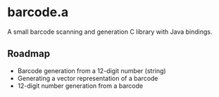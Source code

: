 # barcode.a
A small barcode scanning and generation C library with Java bindings.

## Roadmap
- Barcode generation from a 12-digit number (string)
- Generating a vector representation of a barcode
- 12-digit number generation from a barcode
